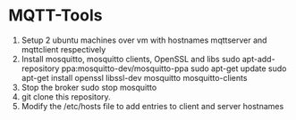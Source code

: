 # MQTT-Tools
1) Setup 2 ubuntu machines over vm with hostnames mqttserver and mqttclient respectively
2) Install mosquitto, mosquitto clients, OpenSSL and libs
	sudo apt-add-repository ppa:mosquitto-dev/mosquitto-ppa
	sudo apt-get update
        sudo apt-get install openssl libssl-dev mosquitto mosquitto-clients
4) Stop the broker
	sudo stop mosquitto
5) git clone this repository.
6) Modify the /etc/hosts file to add entries to client and server hostnames
